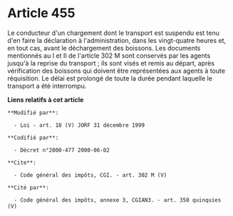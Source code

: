 # Article 455

Le conducteur d'un chargement dont le transport est suspendu est tenu d'en faire la déclaration à l'administration, dans les
vingt-quatre heures et, en tout cas, avant le déchargement des boissons. Les documents mentionnés au I et II de l'article 302
M sont conservés par les agents jusqu'à la reprise du transport ; ils sont visés et remis au départ, après vérification des
boissons qui doivent être représentées aux agents à toute réquisition. Le délai est prolongé de toute la durée pendant
laquelle le transport a été interrompu.

**Liens relatifs à cet article**

	**Modifié par**:

	  - Loi - art. 18 (V) JORF 31 décembre 1999

	**Codifié par**:

	  - Décret n°2000-477 2000-06-02

	**Cite**:

	  - Code général des impôts, CGI. - art. 302 M (V)

	**Cité par**:

	  - Code général des impôts, annexe 3, CGIAN3. - art. 350 quinquies (V)
